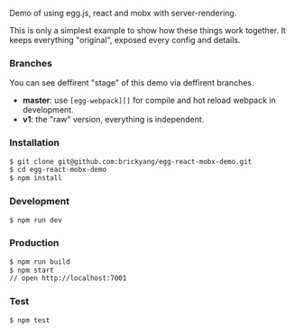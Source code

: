 Demo of using egg.js, react and mobx with server-rendering.

This is only a simplest example to show how these things work together. It keeps everything "original", exposed every config and details.

### Branches

You can see deffirent "stage" of this demo via deffirent branches.

* **master**: use `[egg-webpack][]` for compile and hot reload webpack in development.
* **v1**: the "raw" version, everything is independent.

### Installation

```bash
$ git clone git@github.com:brickyang/egg-react-mobx-demo.git
$ cd egg-react-mobx-demo
$ npm install
```

### Development

```bash
$ npm run dev
```

### Production

```bash
$ npm run build
$ npm start
// open http://localhost:7001
```

### Test

```bash
$ npm test
```

[egg]: https://eggjs.org
[egg-webpack]: https://github.com/hubcarl/egg-webpack
